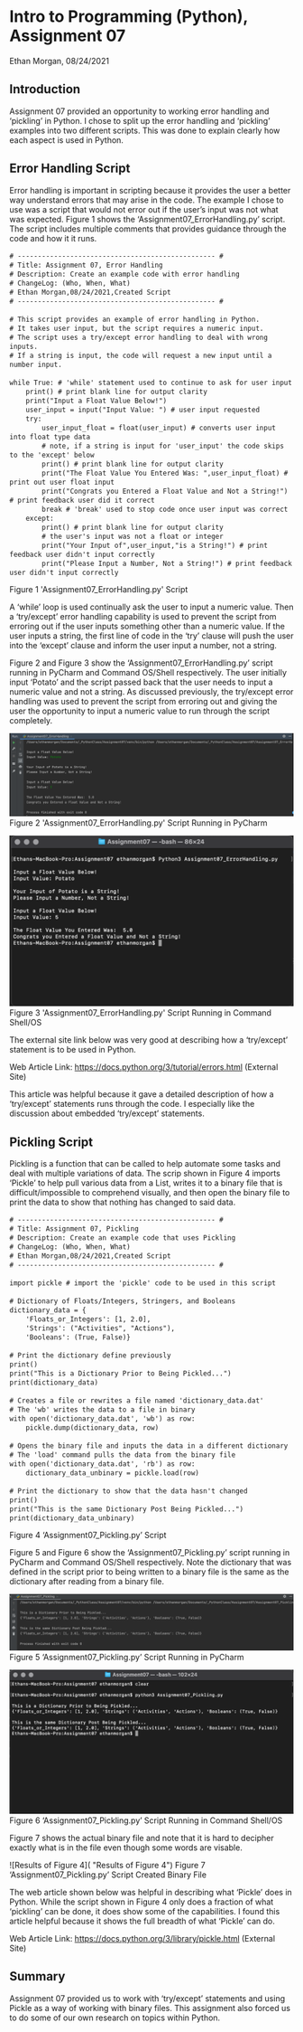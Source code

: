 # Intro to Programming (Python), Assignment 07

Ethan Morgan, 08/24/2021

## Introduction

Assignment 07 provided an opportunity to working error handling and ‘pickling’ in Python.
I chose to split up the error handling and ‘pickling’ examples into two different scripts.
This was done to explain clearly how each aspect is used in Python.

## Error Handling Script

Error handling is important in scripting because it provides the user a better way understand
errors that may arise in the code.  The example I chose to use was a script that would not
error out if the user’s input was not what was expected.  Figure 1 shows the 
‘Assignment07_ErrorHandling.py’ script.  The script includes multiple comments that provides
guidance through the code and how it it runs.

```
# ------------------------------------------------- #
# Title: Assignment 07, Error Handling
# Description: Create an example code with error handling
# ChangeLog: (Who, When, What)
# Ethan Morgan,08/24/2021,Created Script
# ------------------------------------------------- #

# This script provides an example of error handling in Python.
# It takes user input, but the script requires a numeric input.
# The script uses a try/except error handling to deal with wrong inputs.
# If a string is input, the code will request a new input until a number input.

while True: # 'while' statement used to continue to ask for user input
    print() # print blank line for output clarity
    print("Input a Float Value Below!")
    user_input = input("Input Value: ") # user input requested
    try:
        user_input_float = float(user_input) # converts user input into float type data
        # note, if a string is input for 'user_input' the code skips to the 'except' below
        print() # print blank line for output clarity
        print("The Float Value You Entered Was: ",user_input_float) # print out user float input
        print("Congrats you Entered a Float Value and Not a String!") # print feedback user did it correct
        break # 'break' used to stop code once user input was correct
    except:
        print() # print blank line for output clarity
        # the user's input was not a float or integer
        print("Your Input of",user_input,"is a String!") # print feedback user didn't input correctly
        print("Please Input a Number, Not a String!") # print feedback user didn't input correctly
```
Figure 1 'Assignment07_ErrorHandling.py' Script

A ‘while’ loop is used continually ask the user to input a numeric value.  Then a ‘try/except’
error handling capability is used to prevent the script from erroring out if the user inputs
something other than a numeric value.  If the user inputs a string, the first line of code in
the ‘try’ clause will push the user into the ‘except’ clause and inform the user input a number,
not a string.

Figure 2 and Figure 3 show the ‘Assignment07_ErrorHandling.py’ script running in PyCharm and
Command OS/Shell respectively.  The user initially input ‘Potato’ and the script passed back
that the user needs to input a numeric value and not a string.  As discussed previously, the
try/except error handling was used to prevent the script from erroring out and giving the user
the opportunity to input a numeric value to run through the script completely.

![Results of Figure 1](https://github.com/ethan-morgan/IntroToProg-Python-Mod7/blob/main/Assignment07_Figure2.png "Results of Figure 1")
Figure 2 'Assignment07_ErrorHandling.py' Script Running in PyCharm

![Results of Figure 1](https://github.com/ethan-morgan/IntroToProg-Python-Mod7/blob/main/Assignment07_Figure3.png "Results of Figure 1")
Figure 3 'Assignment07_ErrorHandling.py' Script Running in Command Shell/OS

The external site link below was very good at describing how a ‘try/except’ statement is to
be used in Python.  

Web Article Link: https://docs.python.org/3/tutorial/errors.html (External Site)

This article was helpful because it gave a detailed description of how a ‘try/except’ statements
runs through the code.  I especially like the discussion about embedded ‘try/except’ statements.

## Pickling Script

Pickling is a function that can be called to help automate some tasks and deal with multiple
variations of data.  The scrip shown in Figure 4 imports ‘Pickle’ to help pull various data from
a List, writes it to a binary file that is difficult/impossible to comprehend visually, and then
open the binary file to print the data to show that nothing has changed to said data.

```
# ------------------------------------------------- #
# Title: Assignment 07, Pickling
# Description: Create an example code that uses Pickling
# ChangeLog: (Who, When, What)
# Ethan Morgan,08/24/2021,Created Script
# ------------------------------------------------- #

import pickle # import the 'pickle' code to be used in this script

# Dictionary of Floats/Integers, Stringers, and Booleans
dictionary_data = {
    'Floats_or_Integers': [1, 2.0],
    'Strings': ("Activities", "Actions"),
    'Booleans': (True, False)}

# Print the dictionary define previously
print()
print("This is a Dictionary Prior to Being Pickled...")
print(dictionary_data)

# Creates a file or rewrites a file named 'dictionary_data.dat'
# The 'wb' writes the data to a file in binary
with open('dictionary_data.dat', 'wb') as row:
    pickle.dump(dictionary_data, row)

# Opens the binary file and inputs the data in a different dictionary
# The 'load' command pulls the data from the binary file
with open('dictionary_data.dat', 'rb') as row:
    dictionary_data_unbinary = pickle.load(row)

# Print the dictionary to show that the data hasn't changed
print()
print("This is the same Dictionary Post Being Pickled...")
print(dictionary_data_unbinary)
```
Figure 4 ‘Assignment07_Pickling.py’ Script

Figure 5 and Figure 6 show the ‘Assignment07_Pickling.py’ script running in PyCharm and Command
OS/Shell respectively.  Note the dictionary that was defined in the script prior to being written
to a binary file is the same as the dictionary after reading from a binary file.

![Results of Figure 4](https://github.com/ethan-morgan/IntroToProg-Python-Mod7/blob/main/Assignment07_Figure5.png "Results of Figure 4")
Figure 5 ‘Assignment07_Pickling.py’ Script Running in PyCharm

![Results of Figure 4](https://github.com/ethan-morgan/IntroToProg-Python-Mod7/blob/main/Assignment07_Figure6.png "Results of Figure 4")
Figure 6 ‘Assignment07_Pickling.py’ Script Running in Command Shell/OS

Figure 7 shows the actual binary file and note that it is hard to decipher exactly what is in
the file even though some words are visable.

![Results of Figure 4]( "Results of Figure 4")
Figure 7 ‘Assignment07_Pickling.py’ Script Created Binary File

The web article shown below was helpful in describing what ‘Pickle’ does in Python.  While the script shown in Figure 4 only does a fraction of what ‘pickling’ can be done, it does show some of the capabilities.  I found this article helpful because it shows the full breadth of what ‘Pickle’ can do.

Web Article Link: https://docs.python.org/3/library/pickle.html (External Site)

## Summary

Assignment 07 provided us to work with ‘try/except’ statements and using Pickle as a way of
working with binary files.  This assignment also forced us to do some of our own research on
topics within Python.

